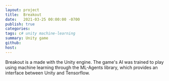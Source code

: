```yaml
---
layout: project
title:  Breakout
date:   2021-03-25 00:00:00 -0700
publish: true
categories: 
tags: c# unity machine-learning
summary: Unity game
github: 
host: 
---
```

Breakout is a made with the Unity engine. The game's AI was trained to play using machine learning through the ML-Agents library, which provides an interface between Unity and Tensorflow.